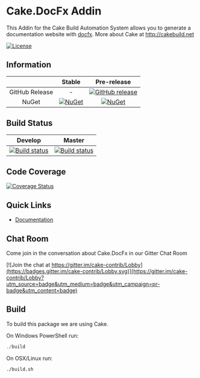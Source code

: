 # Cake.DocFx Addin

This Addin for the Cake Build Automation System allows you to generate a documentation website with [docfx](http://dotnet.github.io/docfx/index.html). More about Cake at http://cakebuild.net

[![License](http://img.shields.io/:license-mit-blue.svg)](http://cake-contrib.mit-license.org)

## Information

| |Stable|Pre-release|
|:--:|:--:|:--:|
|GitHub Release|-|[![GitHub release](https://img.shields.io/github/release/cake-contrib/Cake.DocFx.svg)](https://github.com/cake-contrib/Cake.DocFx/releases/latest)|
|NuGet|[![NuGet](https://img.shields.io/nuget/v/Cake.DocFx.svg)](https://www.nuget.org/packages/Cake.DocFx)|[![NuGet](https://img.shields.io/nuget/vpre/Cake.DocFx.svg)](https://www.nuget.org/packages/Cake.DocFx)|

## Build Status

|Develop|Master|
|:--:|:--:|
|[![Build status](https://ci.appveyor.com/api/projects/status/clgjyeqo4n0j232i/branch/develop?svg=true)](https://ci.appveyor.com/project/cakecontrib/cake-docfx/branch/develop)|[![Build status](https://ci.appveyor.com/api/projects/status/clgjyeqo4n0j232i/branch/develop?svg=true)](https://ci.appveyor.com/project/cakecontrib/cake-docfx/branch/master)|

## Code Coverage

[![Coverage Status](https://coveralls.io/repos/github/cake-contrib/Cake.DocFx/badge.svg?branch=develop)](https://coveralls.io/github/cake-contrib/Cake.DocFx?branch=develop)

## Quick Links

- [Documentation](https://cake-contrib.github.io/Cake.DocFx)

## Chat Room

Come join in the conversation about Cake.DocFx in our Gitter Chat Room

[![Join the chat at https://gitter.im/cake-contrib/Lobby](https://badges.gitter.im/cake-contrib/Lobby.svg)](https://gitter.im/cake-contrib/Lobby?utm_source=badge&utm_medium=badge&utm_campaign=pr-badge&utm_content=badge)

## Build

To build this package we are using Cake.

On Windows PowerShell run:

```powershell
./build
```

On OSX/Linux run:

```bash
./build.sh
```

